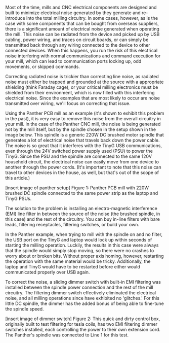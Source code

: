 Most of the time, mills and CNC electrical components are designed and built to minimize electrical noise generated by they generate and re-introduce into the total milling circuitry. In some cases, however, as is the case with some components that can be bought from overseas suppliers, there is a significant amount of electrical noise generated when operating the mill. This noise can be radiated from the device and picked up by USB cabling, power wiring, and traces on circuit boards, or can simply be transmitted back through any wiring connected to the device to other connected devices. When this happens, you run the risk of this electrical noise interfering with normal communications and command execution for your mill, which can lead to communication ports locking up, odd movements, or skipped commands.

Correcting radiated noise is trickier than correcting line noise, as radiated noise must either be trapped and grounded at the source with a appropriate shielding (think Faraday cage), or your critical milling electronics must be shielded from their environment, which is now filled with this interfering electrical noise. Since the examples that are most likely to occur are noise transmitted over wiring, we'll focus on correcting that issue.

Using the Panther PCB mill as an example (it's shown to exhibit this problem in the past), it is very easy to remove this noise from the overall circuitry in your mill. In the case of the Panther CNC mill, the noise is being generated not by the mill itself, but by the spindle chosen in the setup shown in the image below. This spindle is a generic 220W DC brushed motor spindle that generates a lot of electrical noise that travels back down the power cable. The noise is so great that it interferes with the TinyG USB communications, even through the 24V switched power supply used (PSU) to power the TinyG. Since the PSU and the spindle are connected to the same 120V household circuit, the electrical noise can easily move from one device to another through the power cords. (It's important to note that this noise can travel to other devices in the house, as well, but that's out of the scope of this article.) 

[insert image of panther setup]
Figure 1: Panther PCB mill with 220W brushed DC spindle connected to the same power strip as the laptop and TinyG PSUs.

The solution to the problem is installing an electro-magnetic interference (EMI) line filter in between the source of the noise (the brushed spindle, in this case) and the rest of the circuitry. You can buy in-line filters with bare leads, filtering receptacles, filtering switches, or build your own.

In the Panther example, when trying to mill with the spindle on and no filter, the USB port on the TinyG and laptop would lock up within seconds of starting the milling operation. Luckily, the results in this case were always that the spindle would simply stop moving, so there were no crashes to worry about or broken bits. Without proper axis homing, however, restarting the operation with the same material would be tricky. Additionally, the laptop and TinyG would have to be restarted before either would communicated properly over USB again.

To correct the noise, a sliding dimmer switch with built-in EMI filtering was installed between the spindle power connection and the rest of the mill circuitry. The filtering dimmer switch effectively eliminated the electrical noise, and all milling operations since have exhibited no 'glitches.' For this little DC spindle, the dimmer has the added bonus of being able to fine-tune the spindle speed.

[insert image of dimmer switch]
Figure 2: This quick and dirty control box, originally built to test filtering for tesla coils, has two EMI filtering dimmer switches installed, each controlling the power to their own extension cord. The Panther's spindle was connected to Line 1 for this test.
